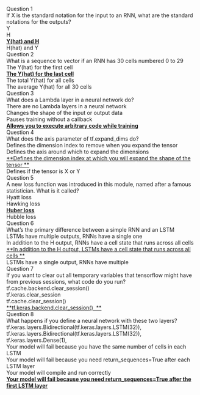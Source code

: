 Question 1<br>
If X is the standard notation for the input to an RNN, what are the standard notations for the outputs?<br>
Y<br>
H<br>
<ins>**Y(hat) and H**</ins><br>
H(hat) and Y<br>
Question 2<br>
What is a sequence to vector if an RNN has 30 cells numbered 0 to 29<br>
The Y(hat) for the first cell<br>
<ins>**The Y(hat) for the last cell**</ins><br>
The total Y(hat) for all cells<br>
The average Y(hat) for all 30 cells<br>
Question 3<br>
What does a Lambda layer in a neural network do?<br>
There are no Lambda layers in a neural network<br>
Changes the shape of the input or output data<br>
Pauses training without a callback<br>
<ins>**Allows you to execute arbitrary code while training**</ins><br>
Question 4<br>
What does the axis parameter of tf.expand_dims do?<br>
Defines the dimension index to remove when you expand the tensor<br>
Defines the axis around which to expand the dimensions<br>
<ins>**Defines the dimension index at which you will expand the shape of the tensor **</ins><br>
Defines if the tensor is X or Y<br>
Question 5<br>
A new loss function was introduced in this module, named after a famous statistician. What is it called?<br>
Hyatt loss<br>
Hawking loss<br>
<ins>**Huber loss**</ins><br>
Hubble loss<br>
Question 6<br>
What’s the primary difference between a simple RNN and an LSTM<br>
LSTMs have multiple outputs, RNNs have a single one<br>
In addition to the H output, RNNs have a cell state that runs across all cells <br>
<ins>**In addition to the H output, LSTMs have a cell state that runs across all cells **</ins><br>
LSTMs have a single output, RNNs have multiple<br>
Question 7<br>
If you want to clear out all temporary variables that tensorflow might have from previous sessions, what code do you run?<br>
tf.cache.backend.clear_session()<br>
tf.keras.clear_session<br>
tf.cache.clear_session()<br>
<ins>**tf.keras.backend.clear_session()  **</ins><br>
Question 8<br>
What happens if you define a neural network with these two layers?<br>
tf.keras.layers.Bidirectional(tf.keras.layers.LSTM(32)),<br>
tf.keras.layers.Bidirectional(tf.keras.layers.LSTM(32)),<br>
tf.keras.layers.Dense(1),<br>
Your model will fail because you have the same number of cells in each LSTM<br>
Your model will fail because you need return_sequences=True after each LSTM layer<br>
Your model will compile and run correctly<br>
<ins>**Your model will fail because you need return_sequences=True after the first LSTM layer**</ins><br>
